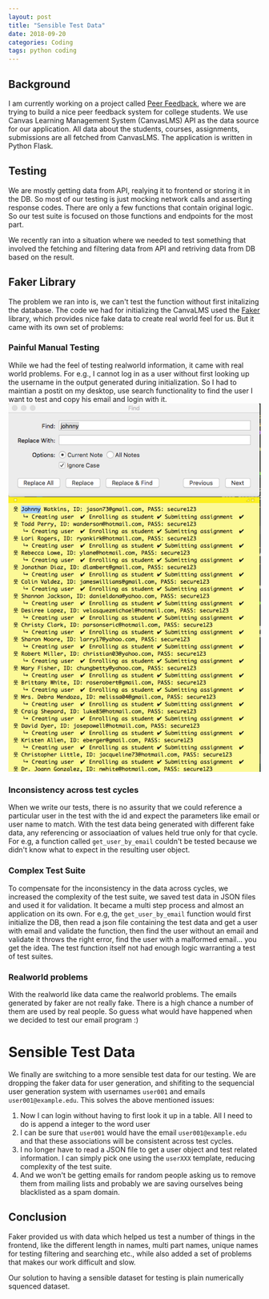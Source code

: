 ```yaml
---
layout: post
title: "Sensible Test Data"
date: 2018-09-20
categories: Coding
tags: python coding
---
```


## Background

I am currently working on a project called [Peer Feedback](https://peerfeedback.io), where we are trying to build a nice peer feedback system for college students. We use Canvas Learning Management System (CanvasLMS) API as the data source for our application. All data about the students, courses, assignments, submissions are all fetched from CanvasLMS. The application is written in Python Flask.

## Testing

We are mostly getting data from API, realying it to frontend or storing it in the DB. So most of our testing is just mocking network calls and asserting response codes. There are only a few functions that contain original logic. So our test suite is focused on those functions and endpoints for the most part.

We recently ran into a situation where we needed to test something that involved the fetching and filtering data from API and retriving data from DB based on the result.

## Faker Library

The problem we ran into is, we can't test the function without first initalizing the database. The code we had for initializing the CanvaLMS used the [Faker](https://faker.readthedocs.io/en/master/) library, which provides nice fake data to create real world feel for us. But it came with its own set of problems:

### Painful Manual Testing

While we had the feel of testing realworld information, it came with real world problems. For e.g., I cannot log in as a user without first looking up the username in the output generated during initialization. So I had to maintian a postit on my desktop, use search functionality to find the user I want to test and copy his email and login with it.
![postit](/img/2018/sensible_test_data_1.png)

### Inconsistency across test cycles

When we write our tests, there is no assurity that we could reference a particular user in the test with the id and expect the parameters like email or user name to match. With the test data being generated with different fake data, any referencing or associaation of values held true only for that cycle. For e.g, a function called `get_user_by_email` couldn't be tested because we didn't know what to expect in the resulting user object.

### Complex Test Suite

To compensate for the inconsistency in the data across cycles, we increased the complexity of the test suite, we saved test data in JSON files and used it for validation. It became a multi step process and almost an application on its own. For e.g, the `get_user_by_email` function would first initialize the DB, then read a json file containing the test data and get a user with email and validate the function, then find the user without an email and validate it throws the right error, find the user with a malformed email... you get the idea. The test function itself not had enough logic warranting a test of test suites.

### Realworld problems

With the realworld like data came the realworld problems. The emails generated by faker are not really fake. There is a high chance a number of them are used by real people. So guess what would have happened when we decided to test our email program :)

# Sensible Test Data

We finally are switching to a more sensible test data for our testing. We are dropping the faker data for user generation, and shifiting to the sequencial user generation system with usernames `user001` and emails `user001@example.edu`. This solves the above mentioned issues:

1. Now I can login without having to first look it up in a table. All I need to do is append a integer to the word user
2. I can be sure that `user001` would have the email `user001@example.edu` and that these associations will be consistent across test cycles.
3. I no longer have to read a JSON file to get a user object and test related information. I can simply pick one using the `userXXX` template, reducing complexity of the test suite.
4. And we won't be getting emails for random people asking us to remove them from mailing lists and probably we are saving ourselves being blacklisted as a spam domain.

## Conclusion

Faker provided us with data which helped us test a number of things in the frontend, like the different length in names, multi part names, unique names for testing filtering and searching etc., while also added a set of problems that makes our work difficult and slow.

Our solution to having a sensible dataset for testing is plain numerically squenced dataset.

